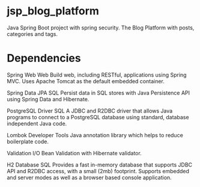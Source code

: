 # jsp_blog_platform
Java Spring Boot project with spring security. The Blog Platform with posts, categories and tags.

# Dependencies
Spring Web Web
Build web, including RESTful, applications using Spring MVC. Uses Apache Tomcat as the default embedded container.

Spring Data JPA SQL
Persist data in SQL stores with Java Persistence API using Spring Data and Hibernate.

PostgreSQL Driver SQL
A JDBC and R2DBC driver that allows Java programs to connect to a PostgreSQL database using standard, database independent Java code.

Lombok Developer Tools
Java annotation library which helps to reduce boilerplate code.

Validation I/O
Bean Validation with Hibernate validator.

H2 Database SQL
Provides a fast in-memory database that supports JDBC API and R2DBC access, with a small (2mb) footprint. Supports embedded and server modes as well as a browser based console application.
